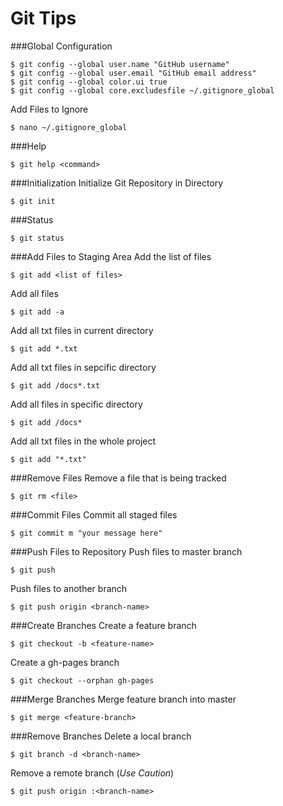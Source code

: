 Git Tips
========

###Global Configuration
```git
$ git config --global user.name "GitHub username"
$ git config --global user.email "GitHub email address"
$ git config --global color.ui true
$ git config --global core.excludesfile ~/.gitignore_global
```

Add Files to Ignore
```git
$ nano ~/.gitignore_global
```

###Help
```git
$ git help <command>
```

###Initialization
Initialize Git Repository in Directory
```git
$ git init
```

###Status
```git
$ git status
```

###Add Files to Staging Area
Add the list of files
```git
$ git add <list of files>
```

Add all files
```git
$ git add -a
```

Add all txt files in current directory
```git
$ git add *.txt
```

Add all txt files in sepcific directory
```git
$ git add /docs*.txt
```

Add all files in specific directory
```git
$ git add /docs*
```

Add all txt files in the whole project
```git
$ git add "*.txt"
```

###Remove Files
Remove a file that is being tracked
```git
$ git rm <file>
```

###Commit Files
Commit all staged files
```git
$ git commit m "your message here"
```

###Push Files to Repository
Push files to master branch
```git
$ git push
```

Push files to another branch
```git
$ git push origin <branch-name>
```

###Create Branches
Create a feature branch
```git
$ git checkout -b <feature-name>
```

Create a gh-pages branch
```git
$ git checkout --orphan gh-pages
```

###Merge Branches
Merge feature branch into master
```git
$ git merge <feature-branch>
```

###Remove Branches
Delete a local branch
```git
$ git branch -d <branch-name>
```

Remove a remote branch (*Use Caution*)
```git
$ git push origin :<branch-name>
```
